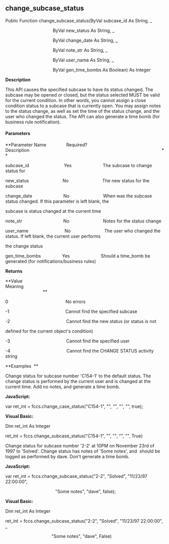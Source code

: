 change_subcase_status
-----------------------

Public Function change_subcase_status(ByVal subcase_id As String, _

                                      ByVal new_status As String, _

                                      ByVal change_date As String, _

                                      ByVal note_str As String, _

                                      ByVal user_name As String, _

                                      ByVal gen_time_bombs As Boolean) As Integer

**Description**

This API causes the specified subcase to have its status changed. The subcase may be opened or closed, but the status selected MUST be valid for the current condition. In other words, you cannot assign a close condition status to a subcase that is currently open. You may assign notes to the status change, as well as set the time of the status change, and the user who changed the status. The API can also generate a time bomb (for business rule notification).

#### Parameters
**Parameter Name                Required?             Description                                                                                                          **

subcase_id                            Yes                         The subcase to change status for

new_status                           No                           The new status for the subcase

change_date                         No                           When was the subcase status changed. If this parameter is left blank, the

subcase is status changed at the current time

note_str                                 No                           Notes for the status change

user_name                             No                           The user who changed the status. If left blank, the current user performs

the change status

gen_time_bombs                 Yes                         Should a time_bomb be generated (for notifications/business rules)

**Returns**

**Value                                     Meaning                                                                                                                                               **

0                                              No errors

-1                                             Cannot find the specified subcase

-2                                             Cannot find the new status (or status is not

defined for the current object's condition)

-3                                             Cannot find the specified user

-4                                             Cannot find the CHANGE STATUS activity string

**Examples  **

 Change status for subcase number 'C154-1' to the default status. The change status is performed by the current user and is changed at the current time. Add no notes, and generate a time bomb.

**JavaScript:**

var ret_int = fccs.change_case_status("C154-1", "", "", "", "", true);

**Visual Basic:**

Dim ret_int As Integer

ret_int = fccs.change_subcase_status("C154-1", "", "", "", "", True)

 Change status for subcase number '2-2' at 10PM on November 23rd of 1997 to 'Solved'. Change status has notes of 'Some notes', and  should be logged as performed by dave. Don't generate a time bomb.

**JavaScript:**

var ret_int = fccs.change_subcase_status("2-2", "Solved", "11/23/97 22:00:00",

                                        "Some notes", "dave", false);

**Visual Basic:**

Dim ret_int As Integer

ret_int = fccs.change_subcase_status("2-2", "Solved", "11/23/97 22:00:00", _

                                     "Some notes", "dave", False)